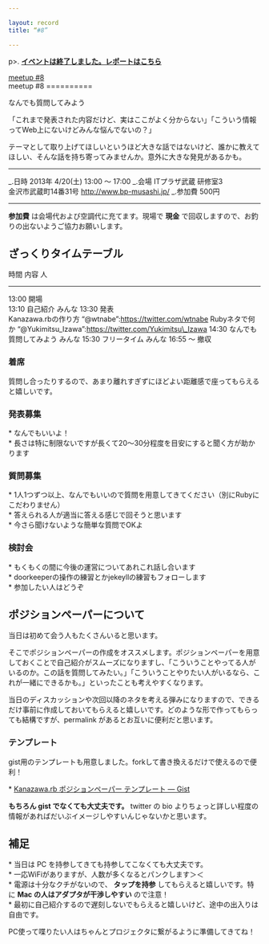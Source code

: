 ```yaml
---

layout: record
title: “#8”

---
```


p\>.
<a href="./report.html"><strong>イベントは終了しました。レポートはこちら</strong></a>

<div class="doorkeeper-widget">
<a href="http://kzrb.doorkeeper.jp/events/3477" class="doorkeeper-registration-widget">meetup
#8</a>

<script src="https://d1dqic1fklzs1z.cloudfront.net/assets/widget.js" type="text/javascript">
</script>
</div>
meetup #8
==========

なんでも質問してみよう

「これまで発表された内容だけど、実はここがよく分からない」「こういう情報ってWeb上にないけどみんな悩んでないの？」

テーマとして取り上げてほしいというほど大きな話ではないけど、誰かに教えてほしい、そんな話を持ち寄ってみませんか。意外に大きな発見があるかも。

  ----------- -------------------------------------------
  \_.日時     2013年 4/20(土) 13:00 〜 17:00
  \_.会場     ITプラザ武蔵 研修室3<br>金沢市武蔵町14番31号 <a href="http://www.bp-musashi.jp/">http://www.bp-musashi.jp/</a>
  \_.参加費   500円
  ----------- -------------------------------------------

**参加費** は会場代および空調代に充てます。現場で **現金**
で回収しますので、お釣りの出ないようご協力お願いします。

ざっくりタイムテーブル
----------------------

  時間       内容                     人
  ---------- ------------------------ ----------------------------------------------------------
  13:00      開場                     
  13:10      自己紹介                 みんな
  13:30      発表                     
             Kanazawa.rbの作り方      “@wtnabe”:https://twitter.com/wtnabe
             Rubyネタで何か           “@Yukimitsu\_Izawa”:https://twitter.com/Yukimitsu\_Izawa
  14:30      なんでも質問してみよう   みんな
  15:30      フリータイム             みんな
  16:55 〜   撤収                     

### 着席

質問し合ったりするので、あまり離れすぎずにほどよい距離感で座ってもらえると嬉しいです。

### 発表募集

\* なんでもいいよ！\
 \*
長さは特に制限ないですが長くて20〜30分程度を目安にすると聞く方が助かります

### 質問募集

\*
1人1つずつ以上、なんでもいいので質問を用意してきてください（別にRubyにこだわりません）\
 \* 答えられる人が適当に答える感じで回そうと思います\
 \* 今さら聞けないような簡単な質問でOKよ

### 検討会

\* もくもくの間に今後の運営についてあれこれ話し合います\
 \* doorkeeperの操作の練習とかjekeyllの練習もフォローします\
 \* 参加したい人はどうぞ

ポジションペーパーについて
--------------------------

当日は初めて会う人もたくさんいると思います。

そこでポジションペーパーの作成をオススメします。ポジションペーパーを用意しておくことで自己紹介がスムーズになりますし、「こういうことやってる人がいるのか。この話を質問してみたい。」「こういうことやりたい人がいるなら、これが一緒にできるかも。」といったことも考えやすくなります。

当日のディスカッションや次回以降のネタを考える弾みになりますので、できるだけ事前に作成しておいてもらえると嬉しいです。どのような形で作ってもらっても結構ですが、permalink
があるとお互いに便利だと思います。

### テンプレート

gist用のテンプレートも用意しました。forkして書き換えるだけで使えるので便利！

\* [Kanazawa.rb ポジションペーパー テンプレート —
Gist](https://gist.github.com/5a523ec3180002229a32)

**もちろん gist でなくても大丈夫です。** twitter の bio
よりちょっと詳しい程度の情報があればだいぶイメージしやすいんじゃないかと思います。

補足
----

\* 当日は PC を持参してきても持参してこなくても大丈夫です。\
 \* 一応WiFiがありますが、人数が多くなるとパンクします＞＜\
 \* 電源は十分なクチがないので、 **タップを持参**
してもらえると嬉しいです。特に **Mac の人はアダプタが干渉しやすい**
ので注意！\
 \*
最初に自己紹介するので遅刻しないでもらえると嬉しいけど、途中の出入りは自由です。

PC使って喋りたい人はちゃんとプロジェクタに繋がるように準備してきてね！
